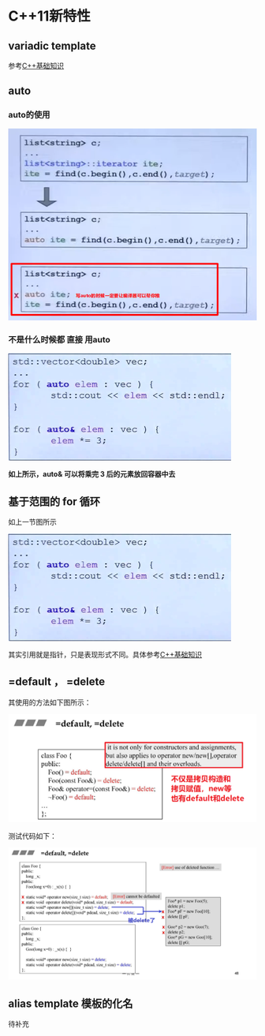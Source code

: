 # C++11新特性

## variadic template

参考[C++基础知识](./C++基础知识.md)

## auto

### auto的使用

<img src="C++11新特性.assets/image-20211103161756483.png" alt="image-20211103161756483" style="zoom: 80%;" />

### 不是什么时候都 直接 用auto

<img src="C++11新特性.assets/image-20210925161713928.png" alt="image-20210925161713928" style="zoom:50%;" />

**如上所示，auto& 可以将乘完 3 后的元素放回容器中去**



## 基于范围的 for 循环

如上一节图所示

<img src="C++11新特性.assets/image-20210925161713928.png" alt="image-20210925161713928" style="zoom:50%;" />

其实引用就是指针，只是表现形式不同。具体参考[C++基础知识](./C++基础知识.md)



## =default ， =delete

其使用的方法如下图所示：

![image-20211116213721254](C++11新特性.assets/image-20211116213721254.png)

测试代码如下：

![image-20211116214430752](C++11新特性.assets/image-20211116214430752.png)



## alias template 模板的化名

待补充

